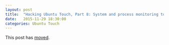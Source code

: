 ```yaml
---
layout: post
title:  "Hacking Ubuntu Touch, Part 8: System and process monitoring tools (part 2)"
date:   2015-11-29 18:30:00
categories: Ubuntu Touch
---
```



This post has [moved][newurl].

[newurl]: http://blog.lieberbiber.de/2015/11/29/hacking-ubuntu-touch-part-8-system-and-process-monitoring-tools-part-2/

